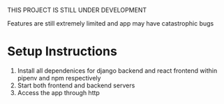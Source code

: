 THIS PROJECT IS STILL UNDER DEVELOPMENT

Features are still extremely limited and app may have catastrophic bugs

# Setup Instructions

1. Install all dependenices for django backend and react frontend within pipenv and npm respectively
2. Start both frontend and backend servers
3. Access the app through http
